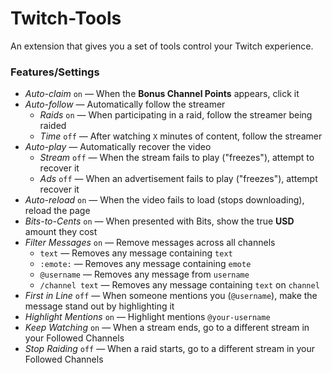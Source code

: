 # Twitch-Tools

An extension that gives you a set of tools control your Twitch experience.

### Features/Settings

- *Auto-claim* `on` &mdash; When the **Bonus Channel Points** appears, click it
- *Auto-follow* &mdash; Automatically follow the streamer
    - *Raids* `on` &mdash; When participating in a raid, follow the streamer being raided
    - *Time* `off` &mdash; After watching `X` minutes of content, follow the streamer
- *Auto-play* &mdash; Automatically recover the video
    - *Stream* `off` &mdash; When the stream fails to play ("freezes"), attempt to recover it
    - *Ads* `off` &mdash; When an advertisement fails to play ("freezes"), attempt recover it
- *Auto-reload* `on` &mdash; When the video fails to load (stops downloading), reload the page
- *Bits-to-Cents* `on` &mdash; When presented with Bits, show the true <b>USD</b> amount they cost
- *Filter Messages* `on` &mdash; Remove messages across all channels
    - `text` &mdash; Removes any message containing `text`
    - `:emote:` &mdash; Removes any message containing `emote`
    - `@username` &mdash; Removes any message from `username`
    - `/channel text` &mdash; Removes any message containing `text` on `channel`
- *First in Line* `off` &mdash; When someone mentions you (`@username`), make the message stand out by highlighting it
- *Highlight Mentions* `on` &mdash; Highlight mentions `@your-username`
- *Keep Watching* `on` &mdash; When a stream ends, go to a different stream in your Followed Channels
- *Stop Raiding* `off` &mdash; When a raid starts, go to a different stream in your Followed Channels
